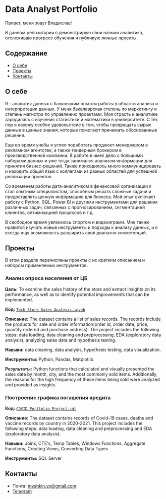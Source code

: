 # Data Analyst Portfolio
Привет, меня зовут Владислав!

В данном репозитории я демонстрирую свои навыки аналитика, отслеживаю прогресс обучения и публикую личные проекты.

## Содержание
- [О себе](#о-себе)
- [Проекты](#проекты)
- [Контакты](#контакты)
  
## О себе
Я - аналитик данных с банковским опытом работы в области анализа и интерпретации данных. У меня бакалаврская степень по маркетингу и степень магистра по управлению проектами. Моя страсть к аналитике зародилась с изучения статистики и математики в университете. С тех пор я нахожу особое удовольствие в том, чтобы превращать сырые данные в ценные знания, которые помогают принимать обоснованные решения.

Еще во время учебы я успел поработать проджект-менеджером в рекламном агентстве, а также тендерным брокером в производственной компании. В работе я имел дело с большими наборами данных и уже тогда занимался анализом информации для принятия бизнес-решений. Также приходилось много коммуницировать и находить общий язык с коллегами из разных областей для успешной реализации проектов.

Со временем работы дата-аналитиком в финансовой организации я стал опытным специалистом, способным решать сложные задачи и предоставлять ценную информацию для бизнеса. Мой опыт включает работу с Python, SQL, Power BI и другими инструментами для решения различных задач, связанных с прогнозированием, сегментацией клиентов, оптимизацией процессов и т.д.

В свободное время увлекаюсь спортом и видеоиграми. Мне также нравится изучать новые инструменты и подходы к анализу данных, и я всегда ищу возможность расширить свой диапазон компетенций.


## Проекты
В этом разделе перечислены проекты с их кратким описанием и набором применяемых инструментов.

### Анализ опроса населения от ЦБ
**Цель:** To examine the sales history of the store and extract insights on its performance, as well as to identify potential improvements that can be implemented.

**Код:** [`Tech Store Sales Analysis.ipynb`](https://github.com/)

**Описание:** The dataset contains a list of sales records.  The records include the products for sale and order information(order id, order date, price, quantity ordered and purchase address). The project includes the following steps: data loading, data cleaning and preprocessing, EDA (exploratory data analysis), analyzing sales data and hypothesis testing.

**Навыки:** data cleaning, data analysis, hypothesis testing, data visualization.

**Инструменты:** Python, Pandas, Matplotlib.

**Результаты:** Python functions that calculated and visually presented the sales data by month, city, and the most commonly sold items. Additionally, the reasons for the high frequency of these items being sold were analyzed and provided as insights.

### Построение графика погашения кредита
**Код:** [`COVID Portfolio Project.sql`](https://github.com/)

**Описание:** The dataset contains records of Covid-19 cases, deaths and vaccine records by country in 2020-2021. This project includes the following steps: data loading, data cleaning and preprocessing and EDA (exploratory data analysis).

**Навыки:** Joins, CTE's, Temp Tables, Windows Functions, Aggregate Functions, Creating Views, Converting Data Types

**Инструменты:** SQL Server


## Контакты
- Почта: myshkin.vo@gmail.com
- [Telegram](https://t.me/myshkin_v)
